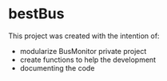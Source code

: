 # bestBus

This project was created with the intention of:
- modularize BusMonitor private project
- create functions to help the development
- documenting the code
